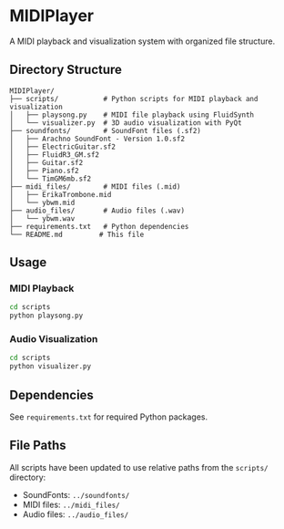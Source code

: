 # MIDIPlayer

A MIDI playback and visualization system with organized file structure.

## Directory Structure

```
MIDIPlayer/
├── scripts/           # Python scripts for MIDI playback and visualization
│   ├── playsong.py    # MIDI file playback using FluidSynth
│   └── visualizer.py  # 3D audio visualization with PyQt
├── soundfonts/        # SoundFont files (.sf2)
│   ├── Arachno SoundFont - Version 1.0.sf2
│   ├── ElectricGuitar.sf2
│   ├── FluidR3_GM.sf2
│   ├── Guitar.sf2
│   ├── Piano.sf2
│   └── TimGM6mb.sf2
├── midi_files/        # MIDI files (.mid)
│   ├── ErikaTrombone.mid
│   └── ybwm.mid
├── audio_files/       # Audio files (.wav)
│   └── ybwm.wav
├── requirements.txt   # Python dependencies
└── README.md         # This file
```

## Usage

### MIDI Playback
```bash
cd scripts
python playsong.py
```

### Audio Visualization
```bash
cd scripts
python visualizer.py
```

## Dependencies
See `requirements.txt` for required Python packages.

## File Paths
All scripts have been updated to use relative paths from the `scripts/` directory:
- SoundFonts: `../soundfonts/`
- MIDI files: `../midi_files/`
- Audio files: `../audio_files/`